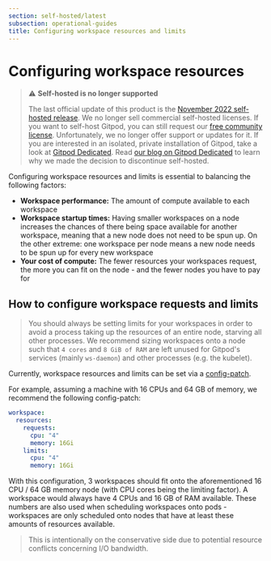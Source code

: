 ```yaml
---
section: self-hosted/latest
subsection: operational-guides
title: Configuring workspace resources and limits
---
```


<script context="module">
  export const prerender = true;
</script>

# Configuring workspace resources

> ⚠️ **Self-hosted is no longer supported**
>
> The last official update of this product is the [November 2022 self-hosted release](https://www.gitpod.io/changelog/november-self-hosted-release). We no longer sell commercial self-hosted licenses. If you want to self-host Gitpod, you can still request our [free community license](https://www.gitpod.io/community-license). Unfortunately, we no longer offer support or updates for it. If you are interested in an isolated, private installation of Gitpod, take a look at [Gitpod Dedicated](/dedicated).
> Read [our blog on Gitpod Dedicated](/blog/introducing-gitpod-dedicated) to learn why we made the decision to discontinue self-hosted.

Configuring workspace resources and limits is essential to balancing the following factors:

- **Workspace performance:** The amount of compute available to each workspace
- **Workspace startup times:** Having smaller workspaces on a node increases the chances of there being space available for another workspace, meaning that a new node does not need to be spun up. On the other extreme: one workspace per node means a new node needs to be spun up for every new workspace
- **Your cost of compute:** The fewer resources your workspaces request, the more you can fit on the node - and the fewer nodes you have to pay for

## How to configure workspace requests and limits

> You should always be setting limits for your workspaces in order to avoid a process taking up the resources of an entire node, starving all other processes. We recommend sizing workspaces onto a node such that `4 cores` and `8 GiB of RAM` are left unused for Gitpod's services (mainly `ws-daemon`) and other processes (e.g. the kubelet).

Currently, workspace resources and limits can be set via a [config-patch](./config-patches).

For example, assuming a machine with 16 CPUs and 64 GB of memory, we recommend the following config-patch:

```yaml
workspace:
  resources:
    requests:
      cpu: "4"
      memory: 16Gi
    limits:
      cpu: "4"
      memory: 16Gi
```

With this configuration, 3 workspaces should fit onto the aforementioned 16 CPU / 64 GB memory node (with CPU cores being the limiting factor). A workspace would always have 4 CPUs and 16 GB of RAM available. These numbers are also used when scheduling workspaces onto pods - workspaces are only scheduled onto nodes that have at least these amounts of resources available.

> This is intentionally on the conservative side due to potential resource conflicts concerning I/O bandwidth.
